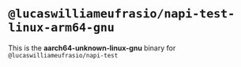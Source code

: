 # `@lucaswilliameufrasio/napi-test-linux-arm64-gnu`

This is the **aarch64-unknown-linux-gnu** binary for `@lucaswilliameufrasio/napi-test`
